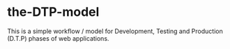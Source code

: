 the-DTP-model
=============

This is a simple workflow / model for Development, Testing and Production (D.T.P) phases of web applications.
